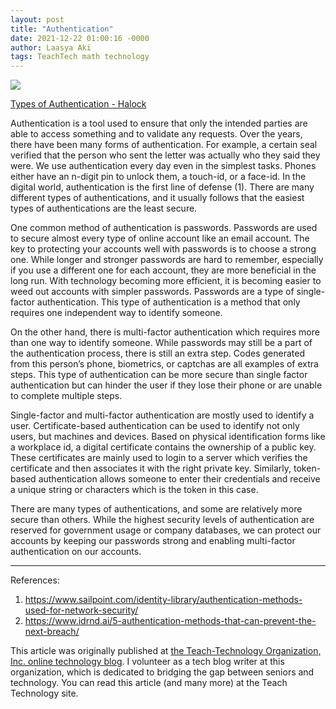 ```yaml
---
layout: post
title: "Authentication"
date: 2021-12-22 01:00:16 -0000
author: Laasya Aki
tags: TeachTech math technology
---
```


![](https://img1.wsimg.com/isteam/ip/256c2eac-6fce-4fa6-8cc2-cb0858d3cc58/Cyber-Security-Weak-Authentication-890x380.jpg/:/cr=t:0%25,l:0%25,w:100%25,h:100%25/rs=w:1280)

[Types of Authentication - Halock](https://www.halock.com/9-quick-tips-address-weak-authentication/)

Authentication is a tool used to ensure that only the intended parties are able to access something and to validate any requests. Over the years, there have been many forms of authentication. For example, a certain seal verified that the person who sent the letter was actually who they said they were. We use authentication every day even in the simplest tasks. Phones either have an n-digit pin to unlock them, a touch-id, or a face-id. In the digital world, authentication is the first line of defense (1). There are many different types of authentications, and it usually follows that the easiest types of authentications are the least secure.

One common method of authentication is passwords. Passwords are used to secure almost every type of online account like an email account. The key to protecting your accounts well with passwords is to choose a strong one. While longer and stronger passwords are hard to remember, especially if you use a different one for each account, they are more beneficial in the long run. With technology becoming more efficient, it is becoming easier to weed out accounts with simpler passwords. Passwords are a type of single-factor authentication. This type of authentication is a method that only requires one independent way to identify someone.

On the other hand, there is multi-factor authentication which requires more than one way to identify someone. While passwords may still be a part of the authentication process, there is still an extra step. Codes generated from this person’s phone, biometrics, or captchas are all examples of extra steps. This type of authentication can be more secure than single factor authentication but can hinder the user if they lose their phone or are unable to complete multiple steps.

Single-factor and multi-factor authentication are mostly used to identify a user. Certificate-based authentication can be used to identify not only users, but machines and devices. Based on physical identification forms like a workplace id, a digital certificate contains the ownership of a public key. These certificates are mainly used to login to a server which verifies the certificate and then associates it with the right private key. Similarly, token-based authentication allows someone to enter their credentials and receive a unique string or characters which is the token in this case.

There are many types of authentications, and some are relatively more secure than others. While the highest security levels of authentication are reserved for government usage or company databases, we can protect our accounts by keeping our passwords strong and enabling multi-factor authentication on our accounts.

---

References:
1. https://www.sailpoint.com/identity-library/authentication-methods-used-for-network-security/
2. https://www.idrnd.ai/5-authentication-methods-that-can-prevent-the-next-breach/

This article was originally published at [the Teach-Technology Organization, Inc. online technology blog](https://teach-technology.org/blog). I volunteer as a tech blog writer at this organization, which is dedicated to bridging the gap between seniors and technology. You can read this article (and many more) at the Teach Technology site. 

